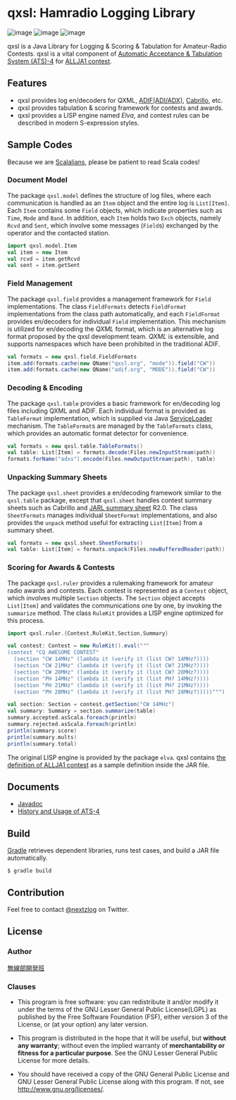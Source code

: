 qxsl: Hamradio Logging Library
====

![image](https://img.shields.io/badge/Java-SE11-red.svg)
![image](https://img.shields.io/badge/Gradle-5-orange.svg)
![image](https://img.shields.io/badge/license-LGPL3-blue.svg)

qxsl is a Java Library for Logging & Scoring & Tabulation for Amateur-Radio Contests.
qxsl is a vital component of [Automatic Acceptance & Tabulation System (ATS)-4](https://github.com/nextzlog/ats4) for [ALLJA1 contest](http://ja1zlo.u-tokyo.org/allja1).

## Features

- qxsl provides log en/decoders for QXML, [ADIF(ADI/ADX)](http://adif.org), [Cabrillo](https://wwrof.org/cabrillo/), etc.
- qxsl provides tabulation & scoring framework for contests and awards.
- qxsl provides a LISP engine named *Elva*, and contest rules can be described in modern S-expression styles.

## Sample Codes

Because we are [Scalalians](https://www.scala-lang.org/), 
please be patient to read Scala codes!

### Document Model

The package `qxsl.model` defines the structure of log files, where each communication is handled as an `Item` object and the entire log is `List[Item]`.
Each `Item` contains some `Field` objects, which indicate properties such as `Time`, `Mode` and `Band`.
In addition, each `Item` holds two `Exch` objects, namely `Rcvd` and `Sent`, which involve some messages (`Field`s) exchanged by the operator and the contacted station.

```Scala
import qxsl.model.Item
val item = new Item
val rcvd = item.getRcvd
val sent = item.getSent
```

### Field Management

The package `qxsl.field` provides a management framework for `Field` implementations.
The class `FieldFormats` detects `FieldFormat` implementations from the class path automatically, and each `FieldFormat` provides en/decoders for individual `Field` implementation.
This mechanism is utilized for en/decoding the *QXML* format, which is an alternative log format proposed by the qxsl development team.
*QXML* is extensible, and supports namespaces which have been prohibited in the traditional ADIF.

```Scala
val formats = new qxsl.field.FieldFormats
item.add(formats.cache(new QName("qxsl.org", "mode")).field("CW"))
item.add(formats.cache(new QName("adif.org", "MODE")).field("CW"))
```

### Decoding & Encoding

The package `qxsl.table` provides a basic framework for en/decoding log files including QXML and ADIF.
Each individual format is provided as `TableFormat` implementation, which is supplied via Java [ServiceLoader](https://docs.oracle.com/javase/8/docs/api/java/util/ServiceLoader.html) mechanism.
The `TableFormat`s are managed by the `TableFormats` class, which provides an automatic format detector for convenience.

```Scala
val formats = new qxsl.table.TableFormats()
val table: List[Item] = formats.decode(Files.newInputStream(path))
formats.forName("adxs").encode(Files.newOutputStream(path), table)
```

### Unpacking Summary Sheets

The package `qxsl.sheet` provides a en/decoding framework similar to the `qxsl.table` package, except that `qxsl.sheet` handles contest summary sheets such as Cabrillo and [JARL summary sheet](https://www.jarl.org/Japanese/1_Tanoshimo/1-1_Contest/e-log.htm) R2.0.
The class `SheetFormats` manages individual `SheetFormat` implementations, and also provides the `unpack` method useful for extracting `List[Item]` from a summary sheet.

```Scala
val formats = new qxsl.sheet.SheetFormats()
val table: List[Item] = formats.unpack(Files.newBufferedReader(path))
```

### Scoring for Awards & Contests

The package `qxsl.ruler` provides a rulemaking framework for amateur radio awards and contests.
Each contest is represented as a `Contest` object, which involves multiple `Section` objects.
The `Section` object accepts `List[Item]` and validates the communications one by one, by invoking the `summarize` method.
The class `RuleKit` provides a LISP engine optimized for this process.

```Scala
import qxsl.ruler.{Contest,RuleKit,Section,Summary}

val contest: Contest = new RuleKit().eval("""
(contest "CQ AWESOME CONTEST"
  (section "CW 14MHz" (lambda it (verify it (list CW? 14MHz?))))
  (section "CW 21MHz" (lambda it (verify it (list CW? 21MHz?))))
  (section "CW 28MHz" (lambda it (verify it (list CW? 28MHz?))))
  (section "PH 14MHz" (lambda it (verify it (list PH? 14MHz?))))
  (section "PH 21MHz" (lambda it (verify it (list PH? 21MHz?))))
  (section "PH 28MHz" (lambda it (verify it (list PH? 28MHz?)))))""")

val section: Section = contest.getSection("CW 14MHz")
val summary: Summary = section.summarize(table)
summary.accepted.asScala.foreach(println)
summary.rejected.asScala.foreach(println)
println(summary.score)
println(summary.mults)
println(summary.total)
```

The original LISP engine is provided by the package `elva`.
qxsl contains [the definition of ALLJA1 contest](src/main/resources/qxsl/ruler/allja1.lisp) as a sample definition inside the JAR file.

## Documents

- [Javadoc](https://pafelog.net/qxsl/index.html)
- [History and Usage of ATS-4](https://pafelog.net/ats4.pdf)

## Build

[Gradle](https://gradle.org/) retrieves dependent libraries, runs test cases, and build a JAR file automatically.

`$ gradle build`

## Contribution

Feel free to contact [@nextzlog](https://twitter.com/nextzlog) on Twitter.

## License

### Author

[無線部開発班](https://pafelog.net)

### Clauses

- This program is free software: you can redistribute it and/or modify it under the terms of the GNU Lesser General Public License(LGPL) as published by the Free Software Foundation (FSF), either version 3 of the License, or (at your option) any later version.

- This program is distributed in the hope that it will be useful, but **without any warranty**; without even the implied warranty of **merchantability or fitness for a particular purpose**.
See the GNU Lesser General Public License for more details.

- You should have received a copy of the GNU General Public License and GNU Lesser General Public License along with this program.
If not, see <http://www.gnu.org/licenses/>.
